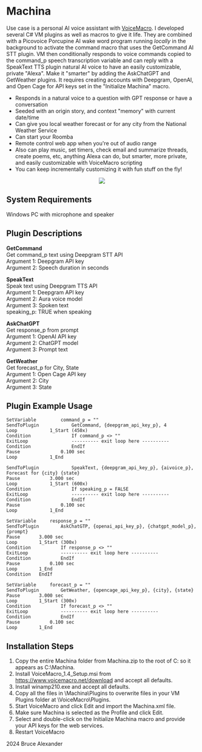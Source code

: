 Machina
==

Use case is a personal AI voice assistant with [VoiceMacro](https://www.voicemacro.net). I developed several C# VM plugins as well as macros to give it life. They are combined with a Picovoice Porcupine AI wake word program running *locally* in the background to activate the command macro that uses the GetCommand AI STT plugin. VM then conditionally responds to voice commands copied to the command_p speech transcription variable and can reply with a SpeakText TTS plugin natural AI voice to have an easily customizable, private "Alexa". Make it "smarter" by adding the AskChatGPT and GetWeather plugins. It requires creating accounts with Deepgram, OpenAI, and Open Cage for API keys set in the "Initialize Machina" macro.

- Responds in a natural voice to a question with GPT response or have a conversation
- Seeded with an origin story, and context "memory" with current date/time
- Can give you local weather forecast or for any city from the National Weather Service
- Can start your Roomba
- Remote control web app when you're out of audio range
- Also can play music, set timers, check email and summarize threads, create poems, etc, anything Alexa can do, but smarter, more private, and easily customizable with VoiceMacro scripting
- You can keep incrementally customizing it with fun stuff on the fly!

<p align="center">
  <img src="https://repository-images.githubusercontent.com/811629505/ba9e6961-bbdc-488c-8760-97e0d3ad67d7" />
</p>

System Requirements
--
Windows PC with microphone and speaker

Plugin Descriptions
--

**GetCommand**  
Get command_p text using Deepgram STT API  
Argument 1: Deepgram API key  
Argument 2: Speech duration in seconds  

**SpeakText**  
Speak text using Deepgram TTS API  
Argument 1: Deepgram API key  
Argument 2: Aura voice model  
Argument 3: Spoken text  
speaking_p: TRUE when speaking  

**AskChatGPT**  
Get response_p from prompt  
Argument 1: OpenAI API key  
Argument 2: ChatGPT model  
Argument 3: Prompt text  

**GetWeather**  
Get forecast_p for City, State  
Argument 1: Open Cage API key  
Argument 2: City  
Argument 3: State  

Plugin Example Usage
--

```VoiceMacro
SetVariable	        command_p = ""
SendToPlugin	        GetCommand, {deepgram_api_key_p}, 4
Loop	        1_Start (450x)
Condition	            If command_p <> ""
ExitLoop	            ---------- exit loop here ----------
Condition	            EndIf
Pause	            0.100 sec
Loop	        1_End
```

```VoiceMacro
SendToPlugin	        SpeakText, {deepgram_api_key_p}, {aivoice_p}, Forecast for {city} {state}
Pause	        3.000 sec
Loop	        1_Start (600x)
Condition	            If speaking_p = FALSE
ExitLoop	            ---------- exit loop here ----------
Condition	            EndIf
Pause	            0.100 sec
Loop	        1_End
```

```VoiceMacro
SetVariable	    response_p = ""
SendToPlugin	    AskChatGTP, {openai_api_key_p}, {chatgpt_model_p}, {prompt}
Pause	    3.000 sec
Loop	    1_Start (300x)
Condition	        If response_p <> ""
ExitLoop	        ---------- exit loop here ----------
Condition	        EndIf
Pause	        0.100 sec
Loop	    1_End
Condition	EndIf
```

```VoiceMacro
SetVariable	    forecast_p = ""
SendToPlugin	    GetWeather, {opencage_api_key_p}, {city}, {state}
Pause	    3.000 sec
Loop	    1_Start (300x)
Condition	        If forecast_p <> ""
ExitLoop	        ---------- exit loop here ----------
Condition	        EndIf
Pause	        0.100 sec
Loop	    1_End
```

Installation Steps
--
1. Copy the entire Machina folder from Machina.zip to the root of C: so it appears as C:\Machina.
2. Install VoiceMacro_1.4_Setup.msi from https://www.voicemacro.net/download and accept all defaults.
3. Install winamp210.exe and accept all defaults.
4. Copy all the files in \Machina\Plugins to overwrite files in your VM Plugins folder at \VoiceMacro\Plugins.
5. Start VoiceMacro and click Edit and import the Machina.xml file.
6. Make sure Machina is selected as the Profile and click Edit.
7. Select and double-click on the Initialize Machina macro and provide your API keys for the web services.
8. Restart VoiceMacro

2024 Bruce Alexander
